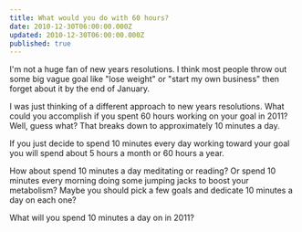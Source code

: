 ```yaml
---
title: What would you do with 60 hours?
date: 2010-12-30T06:00:00.000Z
updated: 2010-12-30T06:00:00.000Z
published: true
---
```


I'm not a huge fan of new years resolutions. I think most people throw out some big vague goal like "lose weight" or "start my own business" then forget about it by the end of January.

I was just thinking of a different approach to new years resolutions. What could you accomplish if you spent 60 hours working on your goal in 2011? Well, guess what? That breaks down to approximately 10 minutes a day.

If you just decide to spend 10 minutes every day working toward your goal you will spend about 5 hours a month or 60 hours a year.

How about spend 10 minutes a day meditating or reading? Or spend 10 minutes every morning doing some jumping jacks to boost your metabolism? Maybe you should pick a few goals and dedicate 10 minutes a day on each one?

What will you spend 10 minutes a day on in 2011?

